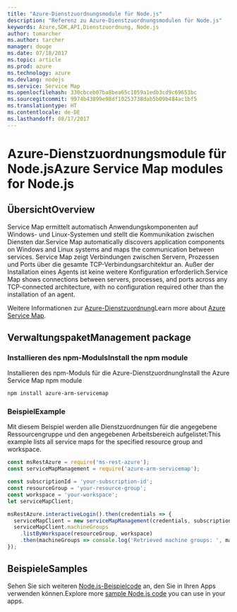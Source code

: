 ```yaml
---
title: "Azure-Dienstzuordnungsmodule für Node.js"
description: "Referenz zu Azure-Dienstzuordnungsmodulen für Node.js"
keywords: Azure,SDK,API,Dienstzuordnung, Node.js
author: tomarcher
ms.author: tarcher
manager: douge
ms.date: 07/18/2017
ms.topic: article
ms.prod: azure
ms.technology: azure
ms.devlang: nodejs
ms.service: Service Map
ms.openlocfilehash: 330cbceb07ba8bea65c1059a1edb3cd9c69653bc
ms.sourcegitcommit: 9974b43899e98df10253738dab5b09b484ac1bf5
ms.translationtype: HT
ms.contentlocale: de-DE
ms.lasthandoff: 08/17/2017
---
```

# <a name="azure-service-map-modules-for-nodejs"></a><span data-ttu-id="a7150-104">Azure-Dienstzuordnungsmodule für Node.js</span><span class="sxs-lookup"><span data-stu-id="a7150-104">Azure Service Map modules for Node.js</span></span>

## <a name="overview"></a><span data-ttu-id="a7150-105">Übersicht</span><span class="sxs-lookup"><span data-stu-id="a7150-105">Overview</span></span>

<span data-ttu-id="a7150-106">Service Map ermittelt automatisch Anwendungskomponenten auf Windows- und Linux-Systemen und stellt die Kommunikation zwischen Diensten dar.</span><span class="sxs-lookup"><span data-stu-id="a7150-106">Service Map automatically discovers application components on Windows and Linux systems and maps the communication between services.</span></span> <span data-ttu-id="a7150-107">Service Map zeigt Verbindungen zwischen Servern, Prozessen und Ports über die gesamte TCP-Verbindungsarchitektur an. Außer der Installation eines Agents ist keine weitere Konfiguration erforderlich.</span><span class="sxs-lookup"><span data-stu-id="a7150-107">Service Map shows connections between servers, processes, and ports across any TCP-connected architecture, with no configuration required other than the installation of an agent.</span></span>

<span data-ttu-id="a7150-108">Weitere Informationen zur [Azure-Dienstzuordnung](https://docs.microsoft.com/azure/operations-management-suite/operations-management-suite-service-map)</span><span class="sxs-lookup"><span data-stu-id="a7150-108">Learn more about [Azure Service Map](https://docs.microsoft.com/azure/operations-management-suite/operations-management-suite-service-map).</span></span>

## <a name="management-package"></a><span data-ttu-id="a7150-109">Verwaltungspaket</span><span class="sxs-lookup"><span data-stu-id="a7150-109">Management package</span></span>

### <a name="install-the-npm-module"></a><span data-ttu-id="a7150-110">Installieren des npm-Moduls</span><span class="sxs-lookup"><span data-stu-id="a7150-110">Install the npm module</span></span>

<span data-ttu-id="a7150-111">Installieren des npm-Moduls für die Azure-Dienstzuordnung</span><span class="sxs-lookup"><span data-stu-id="a7150-111">Install the Azure Service Map npm module</span></span>

```bash
npm install azure-arm-servicemap
```

### <a name="example"></a><span data-ttu-id="a7150-112">Beispiel</span><span class="sxs-lookup"><span data-stu-id="a7150-112">Example</span></span>

<span data-ttu-id="a7150-113">Mit diesem Beispiel werden alle Dienstzuordnungen für die angegebene Ressourcengruppe und den angegebenen Arbeitsbereich aufgelistet:</span><span class="sxs-lookup"><span data-stu-id="a7150-113">This example lists all service maps for the specified resource group and workspace.</span></span>

```javascript
const msRestAzure = require('ms-rest-azure');
const serviceMapManagement = require('azure-arm-servicemap');

const subscriptionId = 'your-subscription-id';
const resourceGroup = 'your-resource-group';
const workspace = 'your-workspace';
let serviceMapClient;

msRestAzure.interactiveLogin().then(credentials => {
  serviceMapClient = new serviceMapManagement(credentials, subscriptionId);
  serviceMapClient.machineGroups
    .listByWorkspace(resourceGroup, workspace)
    .then(machineGroups => console.log('Retrieved machine groups: ', machineGroups));
});
```

## <a name="samples"></a><span data-ttu-id="a7150-114">Beispiele</span><span class="sxs-lookup"><span data-stu-id="a7150-114">Samples</span></span>

<span data-ttu-id="a7150-115">Sehen Sie sich weiteren [Node.js-Beispielcode](https://azure.microsoft.com/resources/samples/?platform=nodejs) an, den Sie in Ihren Apps verwenden können.</span><span class="sxs-lookup"><span data-stu-id="a7150-115">Explore more [sample Node.js code](https://azure.microsoft.com/resources/samples/?platform=nodejs) you can use in your apps.</span></span>
